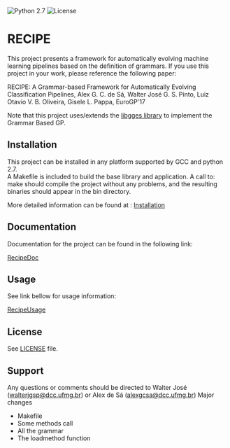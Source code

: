 ![Python 2.7](https://img.shields.io/badge/python-2.7-blue.svg) 
![License](https://img.shields.io/badge/license-GPLv3-blue.svg) 
 
RECIPE 
======================================================================== 
 
This project presents a framework for automatically evolving machine learning pipelines based on the definition of grammars. 
If you use this project in your work, please reference the following paper: 
 
RECIPE: A Grammar-based Framework for Automatically Evolving Classification Pipelines, Alex G. C. de Sá, Walter José G. S. Pinto, Luiz Otavio V. B. Oliveira,  Gisele L. Pappa, EuroGP'17  
 
Note that this project uses/extends the [libgges library](https://github.com/grantdick/libgges)  to implement the Grammar Based GP. 
 

 
Installation 
------------ 
 
This project can be installed in any platform supported by GCC and python 2.7.  
A Makefile is included to build the base library and application. A call to: 
  make 
should compile the project without any problems, and the resulting binaries should appear in the bin directory. 
 
More detailed information can be found at : [Installation](https://laic-ufmg.github.io/Recipe/docs/installation/) 
 
Documentation 
------------- 
 
Documentation for the project can be found in the following link: 
 
[RecipeDoc](https://laic-ufmg.github.io/Recipe/docs/) 

Usage
-----

See link bellow for usage information:

[RecipeUsage](https://laic-ufmg.github.io/Recipe/docs/usage/)
 
License 
------- 
 
See [LICENSE](LICENSE) file. 
 
Support 
------- 
 
Any questions or comments should be directed to Walter José 
(walterjgsp@dcc.ufmg.br) or Alex de Sá (alexgcsa@dcc.ufmg.br) 
Major changes

* Makefile
* Some methods call
* All the grammar
* The loadmethod function
